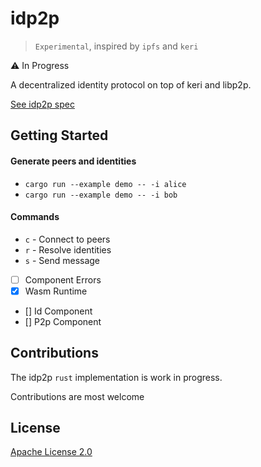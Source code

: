 # idp2p

> `Experimental`, inspired by `ipfs` and `keri`

⚠️ In Progress

A decentralized identity protocol on top of keri and libp2p. 


[See idp2p spec](https://idp2p.github.io)


## Getting Started 

#### Generate peers and identities

- ```cargo run --example demo -- -i alice```
- ```cargo run --example demo -- -i bob```

#### Commands

- `c` - Connect to peers
- `r` - Resolve identities
- `s` - Send message

- [ ] Component Errors
- [x] Wasm Runtime
- []  Id Component 
- []  P2p Component


## Contributions

The idp2p `rust` implementation is work in progress. 

Contributions are most welcome

## License

[Apache License 2.0](LICENSE) 

